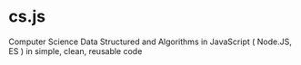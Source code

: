 # cs.js
Computer Science Data Structured and Algorithms in JavaScript ( Node.JS, ES ) in simple, clean, reusable code
